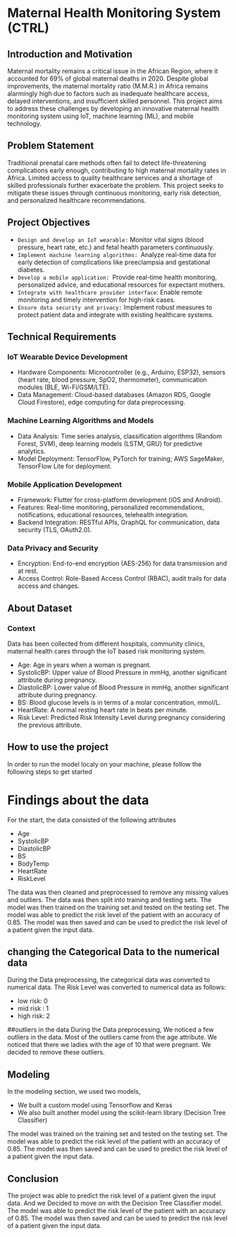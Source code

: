 # Maternal Health Monitoring System (CTRL)

## Introduction and Motivation
Maternal mortality remains a critical issue in the African Region, where it accounted for 69% of global maternal deaths in 2020. Despite global improvements, the maternal mortality ratio (M.M.R.) in Africa remains alarmingly high due to factors such as inadequate healthcare access, delayed interventions, and insufficient skilled personnel. This project aims to address these challenges by developing an innovative maternal health monitoring system using IoT, machine learning (ML), and mobile technology.


## Problem Statement
Traditional prenatal care methods often fail to detect life-threatening complications early enough, contributing to high maternal mortality rates in Africa. Limited access to quality healthcare services and a shortage of skilled professionals further exacerbate the problem. This project seeks to mitigate these issues through continuous monitoring, early risk detection, and personalized healthcare recommendations.


## Project Objectives
- `Design and develop an IoT wearable:` Monitor vital signs (blood pressure, heart rate, etc.) and fetal health parameters continuously.
- `Implement machine learning algorithms: `Analyze real-time data for early detection of complications like preeclampsia and gestational diabetes.
- `Develop a mobile application: `Provide real-time health monitoring, personalized advice, and educational resources for expectant mothers.
- `Integrate with healthcare provider interface`: Enable remote monitoring and timely intervention for high-risk cases.
- `Ensure data security and privacy:` Implement robust measures to protect patient data and integrate with existing healthcare systems.


## Technical Requirements

### IoT Wearable Device Development
- Hardware Components: Microcontroller (e.g., Arduino, ESP32), sensors (heart rate, blood pressure, SpO2, thermometer), communication modules (BLE, Wi-Fi/GSM/LTE).
- Data Management: Cloud-based databases (Amazon RDS, Google Cloud Firestore), edge computing for data preprocessing.

### Machine Learning Algorithms and Models
- Data Analysis: Time series analysis, classification algorithms (Random Forest, SVM), deep learning models (LSTM, GRU) for predictive analytics.
- Model Deployment: TensorFlow, PyTorch for training; AWS SageMaker, TensorFlow Lite for deployment.

### Mobile Application Development
- Framework: Flutter for cross-platform development (iOS and Android).
- Features: Real-time monitoring, personalized recommendations, notifications, educational resources, telehealth integration.
- Backend Integration: RESTful APIs, GraphQL for communication, data security (TLS, OAuth2.0).

### Data Privacy and Security
- Encryption: End-to-end encryption (AES-256) for data transmission and at rest.
- Access Control: Role-Based Access Control (RBAC), audit trails for data access and changes.

## About Dataset
### Context

Data has been collected from different hospitals, community clinics, maternal health cares through the IoT based risk monitoring system.

- Age: Age in years when a woman is pregnant.
- SystolicBP: Upper value of Blood Pressure in mmHg, another significant attribute during pregnancy.
- DiastolicBP: Lower value of Blood Pressure in mmHg, another significant attribute during pregnancy.
- BS: Blood glucose levels is in terms of a molar concentration, mmol/L.
- HeartRate: A normal resting heart rate in beats per minute.
- Risk Level: Predicted Risk Intensity Level during pregnancy considering the previous attribute.


## How to use the project
In order to run the model localy on your machine, please follow the following steps to get started


# Findings about the data
For the start, the data consisted of the following attributes
- Age
- SystolicBP
- DiastolicBP
- BS
- BodyTemp
- HeartRate
- RiskLevel

The data was then cleaned and preprocessed to remove any missing values and outliers. The data was then split into training and testing sets. The model was then trained on the training set and tested on the testing set. The model was able to predict the risk level of the patient with an accuracy of 0.85. The model was then saved and can be used to predict the risk level of a patient given the input data.

## changing the Categorical Data to the numerical data
During the Data preprocessing, the categorical data was converted to numerical data. The Risk Level was converted to numerical data as follows:

- low risk: 0
- mid risk : 1
- high risk: 2

##outliers in the data
During the Data preprocessing, We noticed a few outliers in the data. Most of the outliers came from the age attribute. We noticed that there we ladies with the age of 10 that were pregnant. We decided to remove these outliers.


## Modeling
In the modeling section, we used two models,
- We built a custom model using Tensorflow and Keras
- We also built another model using the scikit-learn library (Decision Tree Classifier)

The model was trained on the training set and tested on the testing set. The model was able to predict the risk level of the patient with an accuracy of 0.85. The model was then saved and can be used to predict the risk level of a patient given the input data.

## Conclusion
The project was able to predict the risk level of a patient given the input data. And we Decided to move on with the Decision Tree Classifier model. The model was able to predict the risk level of the patient with an accuracy of 0.85. The model was then saved and can be used to predict the risk level of a patient given the input data.

